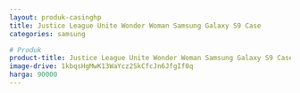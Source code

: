 ```yaml
---
layout: produk-casinghp
title: Justice League Unite Wonder Woman Samsung Galaxy S9 Case
categories: samsung

# Produk
product-title: Justice League Unite Wonder Woman Samsung Galaxy S9 Case
image-drive: 1kbqsHgMwK13WaYcz2SkCfcJn6JfgIf0q
harga: 90000
---
```


